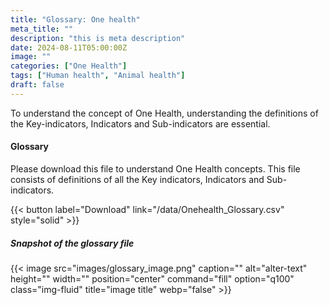 ```yaml
---
title: "Glossary: One health"
meta_title: ""
description: "this is meta description"
date: 2024-08-11T05:00:00Z
image: ""
categories: ["One Health"]
tags: ["Human health", "Animal health"]
draft: false
---
```


To understand the concept of One Health, understanding the definitions of the Key-indicators, Indicators and Sub-indicators are essential. 

#### Glossary
Please download this file to understand One Health concepts. This file consists of definitions of all the Key indicators, Indicators and Sub-indicators. 

{{< button label="Download" link="/data/Onehealth_Glossary.csv" style="solid" >}}

##### Snapshot of the glossary file
{{< image src="images/glossary_image.png" caption="" alt="alter-text" height="" width="" position="center" command="fill" option="q100" class="img-fluid" title="image title" webp="false" >}}
